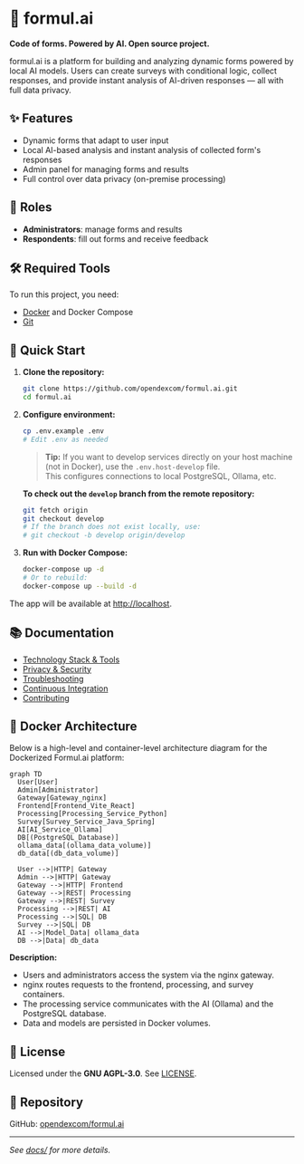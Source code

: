 # 🧠 formul.ai

**Code of forms. Powered by AI. Open source project.**

formul.ai is a platform for building and analyzing dynamic forms powered by local AI models. Users can create surveys with conditional logic, collect responses, and provide instant analysis of AI-driven responses — all with full data privacy.

## ✨ Features

- Dynamic forms that adapt to user input
- Local AI-based analysis and instant analysis of collected form's responses 
- Admin panel for managing forms and results
- Full control over data privacy (on-premise processing)

## 👥 Roles

- **Administrators**: manage forms and results
- **Respondents**: fill out forms and receive feedback

## 🛠️ Required Tools

To run this project, you need:

- [Docker](https://www.docker.com/) and Docker Compose
- [Git](https://git-scm.com/)

## 🚀 Quick Start

1. **Clone the repository:**
   ```bash
   git clone https://github.com/opendexcom/formul.ai.git
   cd formul.ai
   ```

2. **Configure environment:**
   ```bash
   cp .env.example .env
   # Edit .env as needed
   ```
   > **Tip:** If you want to develop services directly on your host machine (not in Docker), use the `.env.host-develop` file.  
   > This configures connections to local PostgreSQL, Ollama, etc.

   **To check out the `develop` branch from the remote repository:**
   ```bash
   git fetch origin
   git checkout develop
   # If the branch does not exist locally, use:
   # git checkout -b develop origin/develop
   ```

3. **Run with Docker Compose:**
   ```bash
   docker-compose up -d
   # Or to rebuild:
   docker-compose up --build -d
   ```

The app will be available at [http://localhost](http://localhost).

## 📚 Documentation

- [Technology Stack & Tools](./docs/technology.md)
- [Privacy & Security](./docs/privacy.md)
- [Troubleshooting](./docs/troubleshooting.md)
- [Continuous Integration](./docs/ci.md)
- [Contributing](./docs/contributing.md)

## 🐳 Docker Architecture

Below is a high-level and container-level architecture diagram for the Dockerized Formul.ai platform:

```mermaid
graph TD
  User[User]
  Admin[Administrator]
  Gateway[Gateway_nginx]
  Frontend[Frontend_Vite_React]
  Processing[Processing_Service_Python]
  Survey[Survey_Service_Java_Spring]
  AI[AI_Service_Ollama]
  DB[(PostgreSQL_Database)]
  ollama_data[(ollama_data_volume)]
  db_data[(db_data_volume)]

  User -->|HTTP| Gateway
  Admin -->|HTTP| Gateway
  Gateway -->|HTTP| Frontend
  Gateway -->|REST| Processing
  Gateway -->|REST| Survey
  Processing -->|REST| AI
  Processing -->|SQL| DB
  Survey -->|SQL| DB
  AI -->|Model_Data| ollama_data
  DB -->|Data| db_data
```

**Description:**  
- Users and administrators access the system via the nginx gateway.
- nginx routes requests to the frontend, processing, and survey containers.
- The processing service communicates with the AI (Ollama) and the PostgreSQL database.
- Data and models are persisted in Docker volumes.

## 📜 License

Licensed under the **GNU AGPL-3.0**. See [LICENSE](./LICENSE).

## 📁 Repository

GitHub: [opendexcom/formul.ai](https://github.com/opendexcom/formul.ai)

---

_See [docs/](./docs/) for more details._
